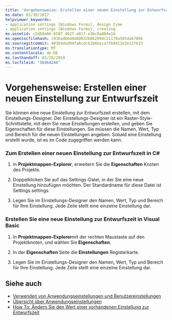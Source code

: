 ```yaml
---
title: 'Vorgehensweise: Erstellen einer neuen Einstellung zur Entwurfszeit'
ms.date: 03/30/2017
helpviewer_keywords:
- application settings [Windows Forms], design time
- application settings [Windows Forms], creating
ms.assetid: c5d60a66-6507-462f-a81f-e3bc0a804e16
ms.openlocfilehash: c936adb6d4d80032b862994c21178a505da6789b
ms.sourcegitcommit: 40364ded04fa6cdcb2b6beca7f68412e2e12f633
ms.translationtype: MT
ms.contentlocale: de-DE
ms.lasthandoff: 02/28/2019
ms.locfileid: "56964246"
---
```

# <a name="how-to-create-a-new-setting-at-design-time"></a>Vorgehensweise: Erstellen einer neuen Einstellung zur Entwurfszeit
Sie können eine neue Einstellung zur Entwurfszeit erstellen, mit dem Einstellungs-Designer. Der Einstellungs-Designer ist ein Raster-Style-Schnittstelle, mit dem Sie neue Einstellungen erstellen, und geben Sie Eigenschaften für diese Einstellungen. Sie müssen die Namen, Wert, Typ und Bereich für die neuen Einstellungen angeben. Sobald eine Einstellung erstellt wurde, ist es im Code zugegriffen werden kann.  
  
### <a name="to-create-a-new-setting-at-design-time-in-c"></a>Zum Erstellen einer neuen Einstellung zur Entwurfszeit in C\#
  
1.  In **Projektmappen-Explorer**, erweitern Sie die **Eigenschaften** Knoten des Projekts.  
  
2.  Doppelklicken Sie auf das Settings-Datei, in der Sie eine neue Einstellung hinzufügen möchten. Der Standardname für diese Datei ist Settings.settings.  
  
3.  Legen Sie im Einstellungs-Designer den Namen, Wert, Typ und Bereich für Ihre Einstellung. Jede Zeile stellt eine einzelne Einstellung dar.  
  
### <a name="to-create-a-new-setting-at-design-time-in-visual-basic"></a>Erstellen Sie eine neue Einstellung zur Entwurfszeit in Visual Basic  
  
1.  In **Projektmappen-Explorer**mit der rechten Maustaste auf den Projektknoten, und wählen Sie **Eigenschaften**.  
  
2.  In der **Eigenschaften** Seite die **Einstellungen** Registerkarte.  
  
3.  Legen Sie im Einstellungs-Designer den Namen, Wert, Typ und Bereich für Ihre Einstellung. Jede Zeile stellt eine einzelne Einstellung dar.  
  
## <a name="see-also"></a>Siehe auch
- [Verwenden von Anwendungseinstellungen und Benutzereinstellungen](../../../../docs/framework/winforms/advanced/using-application-settings-and-user-settings.md)
- [Übersicht über Anwendungseinstellungen](../../../../docs/framework/winforms/advanced/application-settings-overview.md)
- [How To: Ändern Sie den Wert einer vorhandenen Einstellung zur Entwurfszeit](../../../../docs/framework/winforms/advanced/how-to-change-the-value-of-an-existing-setting-at-design-time.md)
